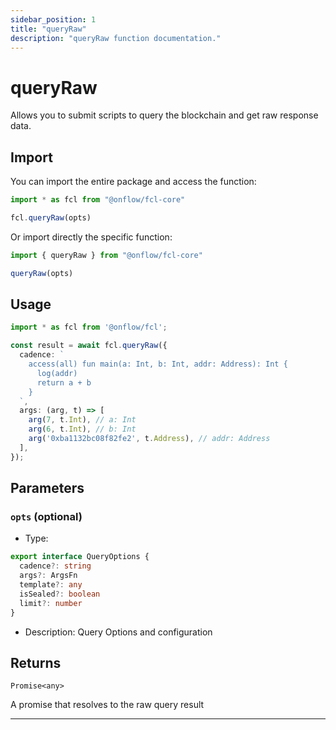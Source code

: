 ```yaml
---
sidebar_position: 1
title: "queryRaw"
description: "queryRaw function documentation."
---
```


<!-- THIS DOCUMENT IS AUTO-GENERATED FROM [onflow/fcl-core/src/exec/query-raw.ts](https://github.com/onflow/fcl-js/tree/master/packages/fcl-core/src/exec/query-raw.ts). DO NOT EDIT MANUALLY -->

# queryRaw

Allows you to submit scripts to query the blockchain and get raw response data.

## Import

You can import the entire package and access the function:

```typescript
import * as fcl from "@onflow/fcl-core"

fcl.queryRaw(opts)
```

Or import directly the specific function:

```typescript
import { queryRaw } from "@onflow/fcl-core"

queryRaw(opts)
```

## Usage

```typescript
import * as fcl from '@onflow/fcl';

const result = await fcl.queryRaw({
  cadence: `
    access(all) fun main(a: Int, b: Int, addr: Address): Int {
      log(addr)
      return a + b
    }
  `,
  args: (arg, t) => [
    arg(7, t.Int), // a: Int
    arg(6, t.Int), // b: Int
    arg('0xba1132bc08f82fe2', t.Address), // addr: Address
  ],
});
```

## Parameters

### `opts` (optional)


- Type: 
```typescript
export interface QueryOptions {
  cadence?: string
  args?: ArgsFn
  template?: any
  isSealed?: boolean
  limit?: number
}
```
- Description: Query Options and configuration


## Returns

`Promise<any>`


A promise that resolves to the raw query result

---